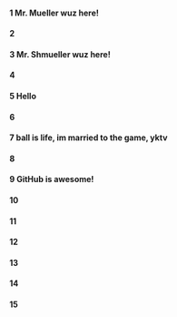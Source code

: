 #### 1 Mr. Mueller wuz here!
#### 2
#### 3 Mr. Shmueller wuz here!
#### 4
#### 5 Hello
#### 6
#### 7 ball is life, im married to the game, yktv
#### 8
#### 9 GitHub is awesome!
#### 10
#### 11
#### 12
#### 13
#### 14
#### 15